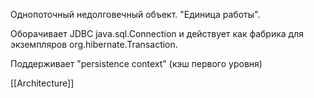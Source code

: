 Однопоточный недолговечный объект. "Единица работы". 

Оборачивает JDBC java.sql.Connection и действует как фабрика для экземпляров org.hibernate.Transaction.

Поддерживает "persistence context" (кэш первого уровня)



[[Architecture]]